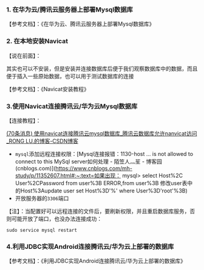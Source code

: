 ### 1. 在华为云/腾讯云服务器上部署Mysql数据库

【参考文档】：《在华为云、腾讯云服务器上部署Mysql数据库》



### 2. 在本地安装Navicat

【说在前面】：

其实也可以不安装，但是安装并连接数据库后便于我们观察数据库中的数据，而且便于插入一些原始数据，也可以用于测试数据库的连接

【参考文档】：《Navicat安装教程》



### 3.使用Navicat连接腾讯云/华为云Mysql数据库

【连接教程】：

[(70条消息) 使用navicat连接腾讯云mysql数据库_腾讯云数据库允许nanvicat访问_RONG LU.的博客-CSDN博客](https://blog.csdn.net/ln82799/article/details/120242730)

- `mysql`添加远程连接权限：[Mysql连接报错：1130-host ... is not allowed to connect to this MySql server如何处理 - 陌笠人灬苼 - 博客园 (cnblogs.com)](https://www.cnblogs.com/mh-study/p/11352607.html#:~:text=如果出现： mysql> select Host%2C User%2CPassword from user%3B ERROR,from user%3B 修改user表中的Host%3Aupdate user set Host%3D'%' where User%3D'root'%3B)
- 开放服务器的`3306`端口

【注】：当配置好可以远程连接的文件后，要刷新权限，并且重启数据库服务，否则可能开放了端口，也没办法连接成功：

```shell
sudo service mysql restart
```



### 4.利用JDBC实现Android连接腾讯云/华为云上部署的数据库

【参考文档】：《利用JDBC实现Android连接腾讯云/华为云上部署的数据库》

